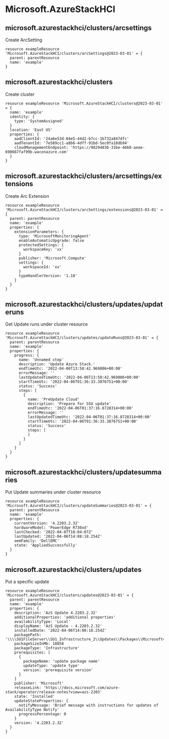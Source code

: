 # Microsoft.AzureStackHCI

## microsoft.azurestackhci/clusters/arcsettings

Create ArcSetting
```bicep
resource exampleResource 'Microsoft.AzureStackHCI/clusters/arcSettings@2023-03-01' = {
  parent: parentResource 
  name: 'example'
}
```

## microsoft.azurestackhci/clusters

Create cluster
```bicep
resource exampleResource 'Microsoft.AzureStackHCI/clusters@2023-03-01' = {
  name: 'example'
  identity: {
    type: 'SystemAssigned'
  }
  location: 'East US'
  properties: {
    aadClientId: '24a6e53d-04e5-44d2-b7cc-1b732a847dfc'
    aadTenantId: '7e589cc1-a8b6-4dff-91bd-5ec0fa18db94'
    cloudManagementEndpoint: 'https://98294836-31be-4668-aeae-698667faf99b.waconazure.com'
  }
}
```

## microsoft.azurestackhci/clusters/arcsettings/extensions

Create Arc Extension
```bicep
resource exampleResource 'Microsoft.AzureStackHCI/clusters/arcSettings/extensions@2023-03-01' = {
  parent: parentResource 
  name: 'example'
  properties: {
    extensionParameters: {
      type: 'MicrosoftMonitoringAgent'
      enableAutomaticUpgrade: false
      protectedSettings: {
        workspaceKey: 'xx'
      }
      publisher: 'Microsoft.Compute'
      settings: {
        workspaceId: 'xx'
      }
      typeHandlerVersion: '1.10'
    }
  }
}
```

## microsoft.azurestackhci/clusters/updates/updateruns

Get Update runs under cluster resource
```bicep
resource exampleResource 'Microsoft.AzureStackHCI/clusters/updates/updateRuns@2023-03-01' = {
  parent: parentResource 
  name: 'example'
  properties: {
    progress: {
      name: 'Unnamed step'
      description: 'Update Azure Stack.'
      endTimeUtc: '2022-04-06T13:58:42.969006+00:00'
      errorMessage: ''
      lastUpdatedTimeUtc: '2022-04-06T13:58:42.969006+00:00'
      startTimeUtc: '2022-04-06T01:36:33.3876751+00:00'
      status: 'Success'
      steps: [
        {
          name: 'PreUpdate Cloud'
          description: 'Prepare for SSU update'
          endTimeUtc: '2022-04-06T01:37:16.8728314+00:00'
          errorMessage: ''
          lastUpdatedTimeUtc: '2022-04-06T01:37:16.8728314+00:00'
          startTimeUtc: '2022-04-06T01:36:33.3876751+00:00'
          status: 'Success'
          steps: [
          ]
        }
      ]
    }
  }
}
```

## microsoft.azurestackhci/clusters/updatesummaries

Put Update summaries under cluster resource
```bicep
resource exampleResource 'Microsoft.AzureStackHCI/clusters/updateSummaries@2023-03-01' = {
  parent: parentResource 
  name: 'example'
  properties: {
    currentVersion: '4.2203.2.32'
    hardwareModel: 'PowerEdge R730xd'
    lastChecked: '2022-04-07T18:04:07Z'
    lastUpdated: '2022-04-06T14:08:18.254Z'
    oemFamily: 'DellEMC'
    state: 'AppliedSuccessfully'
  }
}
```

## microsoft.azurestackhci/clusters/updates

Put a specific update
```bicep
resource exampleResource 'Microsoft.AzureStackHCI/clusters/updates@2023-03-01' = {
  parent: parentResource 
  name: 'example'
  properties: {
    description: 'AzS Update 4.2203.2.32'
    additionalProperties: 'additional properties'
    availabilityType: 'Local'
    displayName: 'AzS Update - 4.2203.2.32'
    installedDate: '2022-04-06T14:08:18.254Z'
    packagePath: '\\\\SU1FileServer\\SU1_Infrastructure_2\\Updates\\Packages\\Microsoft4.2203.2.32'
    packageSizeInMb: 18858
    packageType: 'Infrastructure'
    prerequisites: [
      {
        packageName: 'update package name'
        updateType: 'update type'
        version: 'prerequisite version'
      }
    ]
    publisher: 'Microsoft'
    releaseLink: 'https://docs.microsoft.com/azure-stack/operator/release-notes?view=azs-2203'
    state: 'Installed'
    updateStateProperties: {
      notifyMessage: 'Brief message with instructions for updates of AvailabilityType Notify'
      progressPercentage: 0
    }
    version: '4.2203.2.32'
  }
}
```

